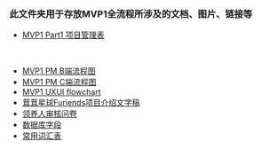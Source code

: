 ### 此文件夹用于存放MVP1全流程所涉及的文档、图片、链接等 

- [MVP1 Part1 项目管理表](https://github.com/Furiends/PM/blob/main/productRequirements/project_management_MVP1_part1.md)
<br>

- [MVP1 PM B端流程图](https://www.processon.com/view/link/62725b6e079129397f328d3c)
- [MVP1 PM C端流程图](https://www.processon.com/view/link/626eec286376891e1c1f4298)
- [MVP1 UXUI flowchart](https://miro.com/app/board/uXjVO6AHydU=/?share_link_id=918389077802)
- [茸茸星球Furiends项目介绍文字稿](https://github.com/Furiends/Media/blob/main/Resource/茸茸星球Furiends%202.0.docx)
- [领养人审核问卷](https://github.com/Furiends/NPO/blob/main/领养人审核问卷.md)
- [数据库字段]()
- [常用词汇表](https://github.com/Furiends/PM/blob/main/glossary.md) 

